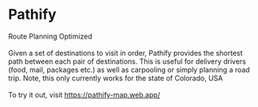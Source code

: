 # Pathify
Route Planning Optimized</br>
</br>
Given a set of destinations to visit in order, Pathify provides the shortest path between each pair of destinations. This is useful for delivery drivers (food, mail, packages etc.) as well as carpooling or simply planning a road trip. Note, this only currently works for the state of Colorado, USA</br>
</br>
To try it out, visit https://pathify-map.web.app/

